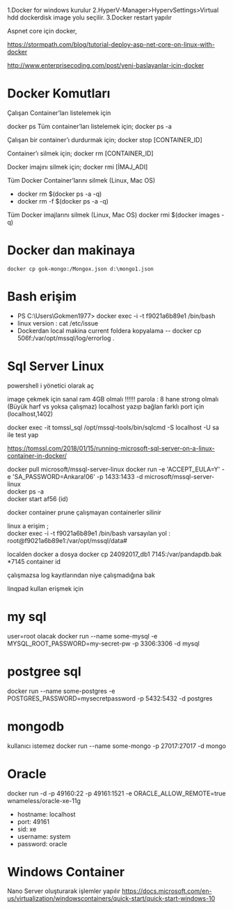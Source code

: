 1.Docker for windows kurulur
2.HyperV-Manager>HypervSettings>Virtual hdd   dockerdisk image yolu seçilir.
3.Docker restart yapılır


Aspnet core için docker,

https://stormpath.com/blog/tutorial-deploy-asp-net-core-on-linux-with-docker



http://www.enterprisecoding.com/post/yeni-baslayanlar-icin-docker
# Docker Komutları #
Çalışan Container’ları listelemek için

docker ps
Tüm container’ları listelemek için;
docker ps -a

Çalışan bir container’ı durdurmak için;
docker stop  [CONTAINER_ID]

Container’ı silmek için;
docker rm [CONTAINER_ID]

Docker imajını silmek için;
docker rmi [İMAJ_ADI]

Tüm Docker Container’larını silmek (Linux, Mac OS)
* docker rm $(docker ps -a -q)
* docker rm -f $(docker ps -a -q)

Tüm Docker imajlarını silmek (Linux, Mac OS)
docker rmi $(docker images -q)

# Docker dan makinaya
````
docker cp gok-mongo:/Mongox.json d:\mongo1.json
````

# Bash erişim
* PS C:\Users\Gokmen1977> docker exec -i -t  f9021a6b89e1  /bin/bash
* linux version : cat /etc/issue
* Dockerdan local makina current foldera kopyalama
 -- docker cp 506f:/var/opt/mssql/log/errorlog .



# Sql Server Linux 
powershell i yönetici olarak aç

image çekmek için sanal ram 4GB olmalı !!!!!!
parola : 8 hane strong olmalı  (Büyük harf vs yoksa çalışmaz)
localhost yazıp bağlan farklı port için (localhost,1402)

docker exec -it tomssl_sql /opt/mssql-tools/bin/sqlcmd -S localhost -U sa
ile test yap


https://tomssl.com/2018/01/15/running-microsoft-sql-server-on-a-linux-container-in-docker/

docker pull microsoft/mssql-server-linux
docker run -e 'ACCEPT_EULA=Y' -e 'SA_PASSWORD=Ankara!06' -p 1433:1433 -d microsoft/mssql-server-linux  
docker ps -a   
docker start af56 (id)

docker container prune  çalışmayan containerler silinir  

linux a erişim ;  
docker exec -i -t f9021a6b89e1 /bin/bash
varsayılan yol : root@f9021a6b89e1:/var/opt/mssql/data#

localden docker a dosya
docker cp 24092017_db1 7145:/var/pandapdb.bak     *7145 container id

çalışmazsa log kayıtlarından niye çalışmadığına bak

linqpad kullan erişmek için

# my sql
user=root olacak
docker run --name some-mysql -e MYSQL_ROOT_PASSWORD=my-secret-pw -p 3306:3306 -d mysql

# postgree sql
docker run --name some-postgres -e POSTGRES_PASSWORD=mysecretpassword -p 5432:5432 -d postgres

# mongodb
kullanıcı istemez
docker run --name some-mongo -p 27017:27017 -d mongo

# Oracle
docker run -d -p 49160:22 -p 49161:1521 -e ORACLE_ALLOW_REMOTE=true wnameless/oracle-xe-11g

* hostname: localhost
* port: 49161
* sid: xe
* username: system
* password: oracle


# Windows Container

Nano Server oluşturarak işlemler yapılır
https://docs.microsoft.com/en-us/virtualization/windowscontainers/quick-start/quick-start-windows-10

